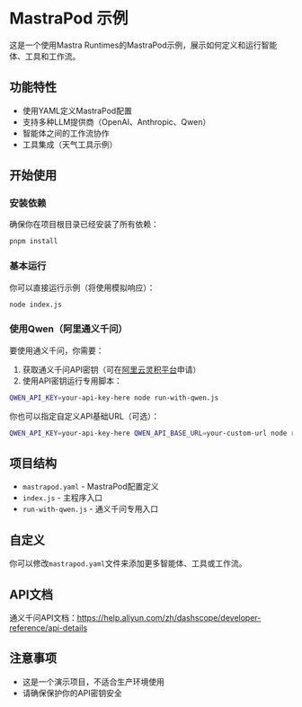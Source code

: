 # MastraPod 示例

这是一个使用Mastra Runtimes的MastraPod示例，展示如何定义和运行智能体、工具和工作流。

## 功能特性

- 使用YAML定义MastraPod配置
- 支持多种LLM提供商（OpenAI、Anthropic、Qwen）
- 智能体之间的工作流协作
- 工具集成（天气工具示例）

## 开始使用

### 安装依赖

确保你在项目根目录已经安装了所有依赖：

```bash
pnpm install
```

### 基本运行

你可以直接运行示例（将使用模拟响应）：

```bash
node index.js
```

### 使用Qwen（阿里通义千问）

要使用通义千问，你需要：

1. 获取通义千问API密钥（可在[阿里云灵积平台](https://dashscope.aliyun.com/)申请）
2. 使用API密钥运行专用脚本：

```bash
QWEN_API_KEY=your-api-key-here node run-with-qwen.js
```

你也可以指定自定义API基础URL（可选）：

```bash
QWEN_API_KEY=your-api-key-here QWEN_API_BASE_URL=your-custom-url node run-with-qwen.js
```

## 项目结构

- `mastrapod.yaml` - MastraPod配置定义
- `index.js` - 主程序入口
- `run-with-qwen.js` - 通义千问专用入口

## 自定义

你可以修改`mastrapod.yaml`文件来添加更多智能体、工具或工作流。

## API文档

通义千问API文档：https://help.aliyun.com/zh/dashscope/developer-reference/api-details

## 注意事项

- 这是一个演示项目，不适合生产环境使用
- 请确保保护你的API密钥安全 
